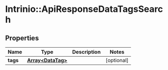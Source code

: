# Intrinio::ApiResponseDataTagsSearch

## Properties
Name | Type | Description | Notes
------------ | ------------- | ------------- | -------------
**tags** | [**Array&lt;DataTag&gt;**](DataTag.md) |  | [optional] 


